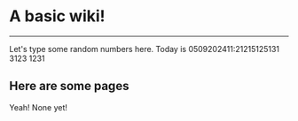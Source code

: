# A basic wiki!
---
Let's type some random numbers here. Today is 0509202411:21215125131 3123 1231 

## Here are some pages

Yeah! None yet!